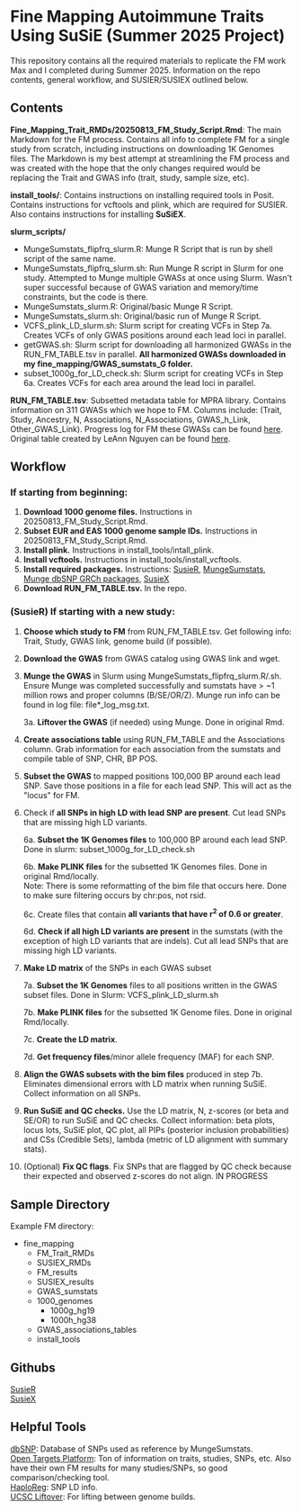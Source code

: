 # Fine Mapping Autoimmune Traits Using SuSiE (Summer 2025 Project)
This repository contains all the required materials to replicate the FM work Max and I completed during Summer 2025. Information on the repo contents, general workflow, and SUSIER/SUSIEX outlined below. 

## Contents
**Fine_Mapping_Trait_RMDs/20250813_FM_Study_Script.Rmd**:  The main Markdown for the FM process. Contains all info to complete FM for a single study from scratch, including instructions on downloading 1K Genomes files. The Markdown is my best attempt at streamlining the FM process and was created with the hope that the only changes required would be replacing the Trait and GWAS info (trait, study, sample size, etc). 
  
**install_tools/**: Contains instructions on installing required tools in Posit. Contains instructions for vcftools and plink, which are required for SUSIER. Also contains instructions for installing **SuSiEX**.  

**slurm_scripts/**
- MungeSumstats_flipfrq_slurm.R: Munge R Script that is run by shell script of the same name.   
- MungeSumstats_flipfrq_slurm.sh: Run Munge R script in Slurm for one study. Attempted to Munge multiple GWASs at once using Slurm. Wasn't super successful because of GWAS variation and memory/time constraints, but the code is there.   
- MungeSumstats_slurm.R: Original/basic Munge R Script.  
- MungeSumstats_slurm.sh: Original/basic run of Munge R Script.   
- VCFS_plink_LD_slurm.sh: Slurm script for creating VCFs in Step 7a. Creates VCFs of only GWAS positions around each lead loci in parallel. 
- getGWAS.sh: Slurm script for downloading all harmonized GWASs in the RUN_FM_TABLE.tsv in parallel. **All harmonized GWASs downloaded in my fine_mapping/GWAS_sumstats_G folder.**  
- subset_1000g_for_LD_check.sh: Slurm script for creating VCFs in Step 6a. Creates VCFs for each area around the lead loci in parallel.   
  
**RUN_FM_TABLE.tsv**: Subsetted metadata table for MPRA library. Contains information on 311 GWASs which we hope to FM. Columns include: (Trait, Study, Ancestry, N, Associations, N_Associations, GWAS_h_Link, Other_GWAS_Link). Progress log for FM these GWASs can be found [here](https://bri.box.com/s/rt9p2f02ka2jgmayx4onhnp8vae1an4g). Original table created by LeAnn Nguyen can be found [here](https://bri.box.com/s/9tf23s7hxsaz5lzaimc6jd08o81g64xt). 

## Workflow
### If starting from beginning:
1. **Download 1000 genome files.** Instructions in 20250813_FM_Study_Script.Rmd.
2. **Subset EUR and EAS 1000 genome sample IDs.** Instructions in 20250813_FM_Study_Script.Rmd.
3. **Install plink.** Instructions in install_tools/intall_plink.
4. **Install vcftools.** Instructions in install_tools/install_vcftools.
5. **Install required packages.** Instructions: [SusieR](https://github.com/stephenslab/susieR), [MungeSumstats](https://www.bioconductor.org/packages/release/bioc/html/MungeSumstats.html), [Munge dbSNP GRCh packages](https://www.bioconductor.org/packages/devel/bioc/vignettes/MungeSumstats/inst/doc/MungeSumstats.html), [SusieX](https://github.com/getian107/SuSiEx)
6. **Download RUN_FM_TABLE.tsv.** In the repo.

### (SusieR) If starting with a new study: 
1. **Choose which study to FM** from RUN_FM_TABLE.tsv. Get following info: Trait, Study, GWAS link, genome build (if possible).
   
2. **Download the GWAS** from GWAS catalog using GWAS link and wget.
   
3. **Munge the GWAS** in Slurm using MungeSumstats_flipfrq_slurm.R/.sh. Ensure Munge was completed successfully and sumstats have > ~1 million rows and proper columns (B/SE/OR/Z). Munge run info can be found in log file: file*_log_msg.txt.

     3a. **Liftover the GWAS** (if needed) using Munge. Done in original Rmd.
  
4. **Create associations table** using RUN_FM_TABLE and the Associations column. Grab information for each association from the sumstats and compile table of SNP, CHR, BP POS.
   
5. **Subset the GWAS** to mapped positions 100,000 BP around each lead SNP. Save those positions in a file for each lead SNP. This will act as the "locus" for FM.
    
6. Check if **all SNPs in high LD with lead SNP are present**. Cut lead SNPs that are missing high LD variants.
    
     6a. **Subset the 1K Genomes files** to 100,000 BP around each lead SNP. Done in slurm: subset_1000g_for_LD_check.sh
  
     6b. **Make PLINK files** for the subsetted 1K Genomes files. Done in original Rmd/locally.  
       Note: There is some reformatting of the bim file that occurs here. Done to make sure filtering occurs by chr:pos, not rsid.  
       
     6c. Create files that contain **all variants that have r<sup>2</sup> of 0.6 or greater**. 
   
     6d. **Check if all high LD variants are present** in the sumstats (with the exception of high LD variants that are indels). Cut all lead SNPs that are missing high LD variants.
  
7. **Make LD matrix** of the SNPs in each GWAS subset
   
     7a. **Subset the 1K Genomes** files to all positions written in the GWAS subset files. Done in Slurm: VCFS_plink_LD_slurm.sh
    
     7b. **Make PLINK files** for the subsetted 1K Genome files. Done in original Rmd/locally.   
   
     7c. **Create the LD matrix**.
   
     7d. **Get frequency files**/minor allele frequency (MAF) for each SNP.
  
8. **Align the GWAS subsets with the bim files** produced in step 7b. Eliminates dimensional errors with LD matrix when running SuSiE. Collect information on all SNPs.
   
9. **Run SuSiE and QC checks.** Use the LD matrix, N, z-scores (or beta and SE/OR) to run SuSiE and QC checks. Collect information: beta plots, locus lots, SuSiE plot, QC plot, all PIPs (posterior inclusion probabilities) and CSs (Credible Sets), lambda (metric of LD alignment with summary stats).
    
10. (Optional) **Fix QC flags**. Fix SNPs that are flagged by QC check because their expected and observed z-scores do not align. IN PROGRESS


## Sample Directory
Example FM directory:
- fine_mapping
    - FM_Trait_RMDs
    - SUSIEX_RMDs
    - FM_results
    - SUSIEX_results
    - GWAS_sumstats
    - 1000_genomes
        - 1000g_hg19
        - 1000h_hg38
    - GWAS_associations_tables
    - install_tools

## Githubs
[SusieR](https://stephenslab.github.io/susieR/)  
[SusieX](https://github.com/getian107/SuSiEx)

## Helpful Tools
[dbSNP](https://www.ncbi.nlm.nih.gov/): Database of SNPs used as reference by MungeSumstats.  
[Open Targets Platform](https://platform.opentargets.org/): Ton of information on traits, studies, SNPs, etc. Also have their own FM results for many studies/SNPs, so good comparison/checking tool.  
[HaploReg](https://pubs.broadinstitute.org/mammals/haploreg/haploreg.php): SNP LD info.  
[UCSC Liftover](https://genome.ucsc.edu/cgi-bin/hgLiftOver?token=0.zrAmUDayAsc1DcvcmQlXuKGIxV5A5CYFuLMq2JX9ECYKfw5-nCBr8rwwbFbNZ-m6Tp8srjtl6zir6HaXd3hM-X3HgVc_4ZCHNRfarKfJw40u-ayplIUPDgjPxAOjUnbfKpVMBgNUi9hqqWu0ORg9nf8oP5fXYUuScESJub85Pygt573teGAWJ966psuuOYkajkP7oDSIM6o_GW3rssvLiQyLifSJRslKVAi6Xx5dtCctiMspYpCG-_k5nghWv70EnkUlrxPdIZH7y94yJeRZocczJBpyoacExNRdDmQAeDWWjVmT_EcISic_rtlfvYerKlHScIklFD1ZfEj-EKwJ4dVIhDdVsTAKUkNIizYq2i-TIWSZC6WKxVuqCO3UnTLT53StGplhjygg_LIbFj0-3fKIO4IYxf28vpiJDirWEHCepq44T2Qo6RXmwQqgmtpgdIVxitEk92hUEdS9DV4id-Rzf6J7gpkGzVp4vMIJujyoYBqyeONhrCIKwHSbb5h0HCnESfCksqeZFak_-t00K35DZTuCoKQYpUjpZ1fnLeVqYor7F5kxDR8yn9uveBrT8hLqk1ED2MIHzybcFssfrhAtonuKrJBabQ6CLVPFkBGPLyM5BFdQaCQZNw73O50ufcmgIhDYdL6oljRFLhrsdY18tfoBc4Dgyh4U8ddMruP0BX01ykq2eroyc2noTHnk9zEt_2JNs8IQT7c5lfz6iGuB8ehuHJwQASKhWjDeNZJrExsPgwnJhu8A6YI11UDBcDQRVt1GP96ReRNiWUKRX9XUMfpRgOBOQeAb5cbjOp1EOljShoYq4wnQ1rw9TRDBtJLDVUndQC_3hGtFBUhUSHnDnCJp-QYlJFrQAoEzhjoftoxVpG0PIY3h5rXVwevqRDBMJo-NQucmgnf8wFGipuoBuwfY-aRUuIDf7xR4F0E.hJGbjUncBY3irS5s3_iBEw.ca2174b980accb6b78e6f0bbac715f0cf7c9eebb8a56b334cf1fa94358f806f5): For lifting between genome builds.  
